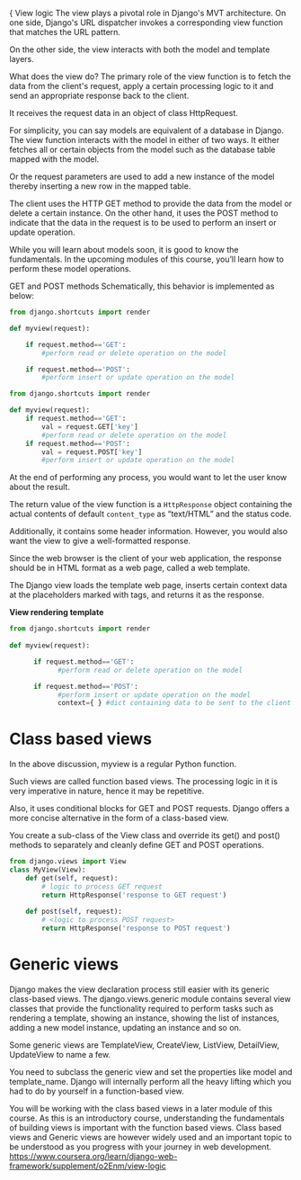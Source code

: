 {
View logic
The view plays a pivotal role in Django's MVT architecture. On one side, Django's URL dispatcher invokes a corresponding view function that matches the URL pattern. 

On the other side, the view interacts with both the model and template layers.


What does the view do?
The primary role of the view function is to fetch the data from the client's request, apply a certain processing logic to it and send an appropriate response back to the client. 

It receives the request data in an object of  class HttpRequest.

For simplicity, you can say models are equivalent of a database in Django. The view function interacts with the model in either of two ways. It either fetches all or certain objects from the model such as the database table mapped with the model. 

Or the request parameters are used to add a new instance of the model thereby inserting a new row in the mapped table.

The client uses the HTTP GET method to provide the data from the model or delete a certain instance. 
On the other hand, it uses the POST method to indicate that the data in the request is to be used to perform an insert or update operation. 

While you will learn about models soon, it is good to know the fundamentals. In the upcoming modules of this course, you’ll learn how to perform these model operations.

GET and POST methods 
Schematically, this behavior is implemented as below: 

```python
from django.shortcuts import render  

def myview(request):  

    if request.method=='GET':  
        #perform read or delete operation on the model  

    if request.method=='POST':  
        #perform insert or update operation on the model 
```

```python
from django.shortcuts import render     

def myview(request): 
    if request.method=='GET': 
        val = request.GET['key'] 
        #perform read or delete operation on the model 
    if request.method=='POST': 
        val = request.POST['key'] 
        #perform insert or update operation on the model 
```
At the end of performing any process, you would want to let the user know about the result. 

The return value of the view function is a `HttpResponse` object containing the actual contents of default `content_type` as “text/HTML” and the status code.   

Additionally, it contains some header information. However, you would also want the view to give a well-formatted response. 

Since the web browser is the client of your web application, the response should be in HTML format as a web page, called a web template. 

The Django view loads the template web page, inserts certain context data at the placeholders marked with tags, and returns it as the response.

**View rendering template**
```python
from django.shortcuts import render
 
def myview(request):  

      if request.method=='GET':  
            #perform read or delete operation on the model  

      if request.method=='POST':  
            #perform insert or update operation on the model  
            context={ } #dict containing data to be sent to the client  
```

# Class based views
In the above discussion, myview is a regular Python function.

Such views are called function based views. The processing logic in it is very imperative in nature, hence it may be repetitive. 

Also, it uses conditional blocks for GET and POST requests. Django offers a more concise alternative in the form of a class-based view. 

You create a sub-class of the View class and override its get() and post() methods to separately and cleanly define GET and POST operations.


```python
from django.views import View 
class MyView(View): 
    def get(self, request): 
        # logic to process GET request
        return HttpResponse('response to GET request') 
 
    def post(self, request): 
        # <logic to process POST request> 
        return HttpResponse('response to POST request') 
```
# Generic views
Django makes the view declaration process still easier with its generic class-based views. The django.views.generic module contains several view classes that provide the functionality required to perform tasks such as rendering a template, showing an instance, showing the list of instances, adding a new model instance, updating an instance and so on. 

Some generic views are TemplateView, CreateView, ListView, DetailView, UpdateView to name a few.

You need to subclass the generic view and set the properties like model and template_name. Django will internally perform all the heavy lifting which you had to do by yourself in a function-based view.

You will be working with the class based views in a later module of this course. As this is an introductory course, understanding the fundamentals of building views is important with the function based views. Class based views and Generic views are however widely used and an important topic to be understood as you progress with your journey in web development. 
https://www.coursera.org/learn/django-web-framework/supplement/o2Enm/view-logic
